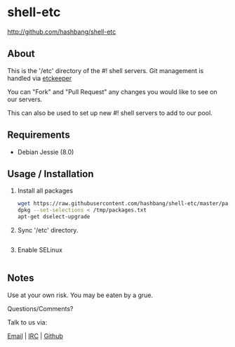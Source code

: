 # shell-etc #

<http://github.com/hashbang/shell-etc>

## About ##

This is the '/etc' directory of the #! shell servers.
Git management is handled via [etckeeper](http://etckeeper.branchable.com/)

You can "Fork" and "Pull Request" any changes you would like to see on our
servers.

This can also be used to set up new #! shell servers to add to our pool.

## Requirements ##

  * Debian Jessie (8.0)

## Usage / Installation ##

1. Install all packages

    ```bash
    wget https://raw.githubusercontent.com/hashbang/shell-etc/master/packages.txt /tmp/packages.txt
    dpkg --set-selections < /tmp/packages.txt
    apt-get dselect-upgrade
    ```

2. Sync '/etc' directory.

    ```bash
    ```

3.  Enable SELinux


    ```bash
    ```

## Notes ##

  Use at your own risk. You may be eaten by a grue.

  Questions/Comments?

  Talk to us via:

  [Email](mailto://team@hashbang.sh) |
  [IRC](irc://irc.hashbang.sh/+6697) |
  [Github](http://github.com/hashbang/)
